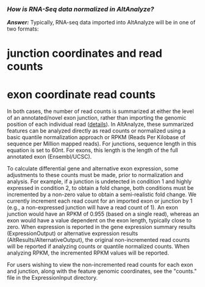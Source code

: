 ### _How is RNA-Seq data normalized in AltAnalyze?_ ###

_**Answer:**_ Typically, RNA-seq data imported into AltAnalyze will be in one of two formats:
# junction coordinates and read counts
# exon coordinate read counts

In both cases, the number of read counts is summarized at either the level of an annotated/novel exon junction, rather than importing the genomic position of each individual read ([details](RNASeq.md)). In AltAnalyze, these summarized features can be analyzed directly as read counts or normalized using a basic quantile normalization approach or RPKM (Reads Per Kilobase of sequence per Million mapped reads). For junctions, sequence length in this equation is set to 60nt. For exons, this length is the length of the full annotated exon (Ensembl/UCSC).

To calculate differential gene and alternative exon expression, some adjustments to these counts must be made, prior to normalization and analysis. For example, if a junction is undetected in condition 1 and highly expressed in condition 2, to obtain a fold change, both conditions must be incremented by a non-zero value to obtain a semi-realistic fold change. We currently increment each read count for an imported exon or junction by 1 (e.g., a non-expressed junction will have a read count of 1). An exon junction would have an RPKM of 0.955 (based on a single read), whereas an exon would have a value dependent on the exon length, typically close to zero. When expression is reported in the gene expression summary results (ExpressionOutput) or alternative expression results (AltResults/AlternativeOutput), the original non-incremented read counts will be reported if analyzing counts or quantile normalized counts. When analyzing RPKM, the incremented RPKM values will be reported.

For users wishing to view the non-incremented read counts for each exon and junction, along with the feature genomic coordinates, see the "counts." file in the ExpressionInput directory.